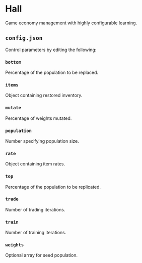 # Hall

Game economy management with highly configurable learning.

## `config.json`

Control parameters by editing the following:

### `bottom`

Percentage of the population to be replaced.

### `items`

Object containing restored inventory.

### `mutate`

Percentage of weights mutated.

### `population`

Number specifying population size.

### `rate`

Object containing item rates.

### `top`

Percentage of the population to be replicated.

### `trade`

Number of trading iterations.

### `train`

Number of training iterations.

### `weights`

Optional array for seed population.

